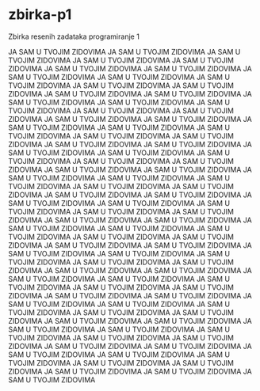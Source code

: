 # zbirka-p1
Zbirka resenih zadataka programiranje 1

JA SAM U TVOJIM ZIDOVIMA
JA SAM U TVOJIM ZIDOVIMA
JA SAM U TVOJIM ZIDOVIMA
JA SAM U TVOJIM ZIDOVIMA
JA SAM U TVOJIM ZIDOVIMA
JA SAM U TVOJIM ZIDOVIMA
JA SAM U TVOJIM ZIDOVIMA
JA SAM U TVOJIM ZIDOVIMA
JA SAM U TVOJIM ZIDOVIMA
JA SAM U TVOJIM ZIDOVIMA
JA SAM U TVOJIM ZIDOVIMA
JA SAM U TVOJIM ZIDOVIMA
JA SAM U TVOJIM ZIDOVIMA
JA SAM U TVOJIM ZIDOVIMA
JA SAM U TVOJIM ZIDOVIMA
JA SAM U TVOJIM ZIDOVIMA
JA SAM U TVOJIM ZIDOVIMA
JA SAM U TVOJIM ZIDOVIMA
JA SAM U TVOJIM ZIDOVIMA
JA SAM U TVOJIM ZIDOVIMA
JA SAM U TVOJIM ZIDOVIMA
JA SAM U TVOJIM ZIDOVIMA
JA SAM U TVOJIM ZIDOVIMA
JA SAM U TVOJIM ZIDOVIMA
JA SAM U TVOJIM ZIDOVIMA
JA SAM U TVOJIM ZIDOVIMA
JA SAM U TVOJIM ZIDOVIMA
JA SAM U TVOJIM ZIDOVIMA
JA SAM U TVOJIM ZIDOVIMA
JA SAM U TVOJIM ZIDOVIMA
JA SAM U TVOJIM ZIDOVIMA
JA SAM U TVOJIM ZIDOVIMA
JA SAM U TVOJIM ZIDOVIMA
JA SAM U TVOJIM ZIDOVIMA
JA SAM U TVOJIM ZIDOVIMA
JA SAM U TVOJIM ZIDOVIMA
JA SAM U TVOJIM ZIDOVIMA
JA SAM U TVOJIM ZIDOVIMA
JA SAM U TVOJIM ZIDOVIMA
JA SAM U TVOJIM ZIDOVIMA
JA SAM U TVOJIM ZIDOVIMA
JA SAM U TVOJIM ZIDOVIMA
JA SAM U TVOJIM ZIDOVIMA
JA SAM U TVOJIM ZIDOVIMA
JA SAM U TVOJIM ZIDOVIMA
JA SAM U TVOJIM ZIDOVIMA
JA SAM U TVOJIM ZIDOVIMA
JA SAM U TVOJIM ZIDOVIMA
JA SAM U TVOJIM ZIDOVIMA
JA SAM U TVOJIM ZIDOVIMA
JA SAM U TVOJIM ZIDOVIMA
JA SAM U TVOJIM ZIDOVIMA
JA SAM U TVOJIM ZIDOVIMA
JA SAM U TVOJIM ZIDOVIMA
JA SAM U TVOJIM ZIDOVIMA
JA SAM U TVOJIM ZIDOVIMA
JA SAM U TVOJIM ZIDOVIMA
JA SAM U TVOJIM ZIDOVIMA
JA SAM U TVOJIM ZIDOVIMA
JA SAM U TVOJIM ZIDOVIMA
JA SAM U TVOJIM ZIDOVIMA
JA SAM U TVOJIM ZIDOVIMA
JA SAM U TVOJIM ZIDOVIMA
JA SAM U TVOJIM ZIDOVIMA
JA SAM U TVOJIM ZIDOVIMA
JA SAM U TVOJIM ZIDOVIMA
JA SAM U TVOJIM ZIDOVIMA
JA SAM U TVOJIM ZIDOVIMA
JA SAM U TVOJIM ZIDOVIMA
JA SAM U TVOJIM ZIDOVIMA
JA SAM U TVOJIM ZIDOVIMA
JA SAM U TVOJIM ZIDOVIMA
JA SAM U TVOJIM ZIDOVIMA
JA SAM U TVOJIM ZIDOVIMA
JA SAM U TVOJIM ZIDOVIMA
JA SAM U TVOJIM ZIDOVIMA
JA SAM U TVOJIM ZIDOVIMA
JA SAM U TVOJIM ZIDOVIMA
JA SAM U TVOJIM ZIDOVIMA
JA SAM U TVOJIM ZIDOVIMA
JA SAM U TVOJIM ZIDOVIMA
JA SAM U TVOJIM ZIDOVIMA
JA SAM U TVOJIM ZIDOVIMA
JA SAM U TVOJIM ZIDOVIMA
JA SAM U TVOJIM ZIDOVIMA
JA SAM U TVOJIM ZIDOVIMA
JA SAM U TVOJIM ZIDOVIMA
JA SAM U TVOJIM ZIDOVIMA
JA SAM U TVOJIM ZIDOVIMA
JA SAM U TVOJIM ZIDOVIMA
JA SAM U TVOJIM ZIDOVIMA
JA SAM U TVOJIM ZIDOVIMA

